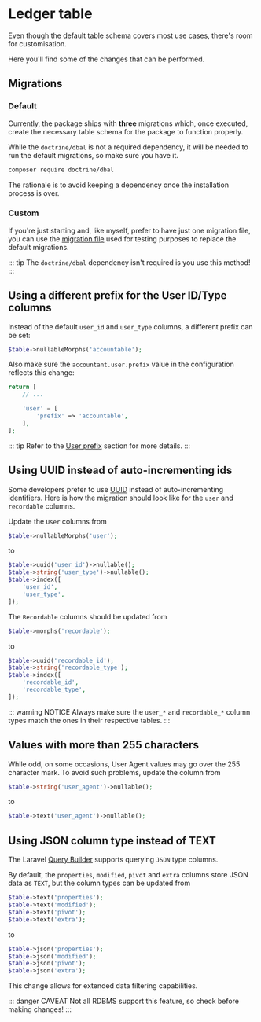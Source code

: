 # Ledger table
Even though the default table schema covers most use cases, there's room for customisation.

Here you'll find some of the changes that can be performed.

## Migrations
### Default
Currently, the package ships with **three** migrations which, once executed, create the necessary table schema for the package to function properly.

While the `doctrine/dbal` is not a required dependency, it will be needed to run the default migrations, so make sure you have it.

```sh
composer require doctrine/dbal
```

The rationale is to avoid keeping a dependency once the installation process is over.

### Custom
If you're just starting and, like myself, prefer to have just one migration file, you can use the [migration file](https://gitlab.com/altek/accountant/blob/master/tests/database/migrations/0000_00_00_000001_create_ledgers_test_table.php) used for testing purposes to replace the default migrations.

::: tip
The `doctrine/dbal` dependency isn't required is you use this method!
:::

## Using a different prefix for the User ID/Type columns
Instead of the default `user_id` and `user_type` columns, a different prefix can be set:

```php
$table->nullableMorphs('accountable');
```

Also make sure the `accountant.user.prefix` value in the configuration reflects this change:

```php
return [
    // ...

    'user' = [
        'prefix' => 'accountable',
    ],
];
```

::: tip
Refer to the [User prefix](configuration.md#prefix) section for more details.
:::

## Using UUID instead of auto-incrementing ids
Some developers prefer to use [UUID](https://en.wikipedia.org/wiki/Universally_unique_identifier) instead of auto-incrementing identifiers.
Here is how the migration should look like for the `user` and `recordable` columns.

Update the `User` columns from
```php
$table->nullableMorphs('user');
```

to

```php
$table->uuid('user_id')->nullable();
$table->string('user_type')->nullable();
$table->index([
    'user_id', 
    'user_type',
]);
```

The `Recordable` columns should be updated from
```php
$table->morphs('recordable');
```

to

```php
$table->uuid('recordable_id');
$table->string('recordable_type');
$table->index([
    'recordable_id', 
    'recordable_type',
]);
```

::: warning NOTICE
Always make sure the `user_*` and `recordable_*` column types match the ones in their respective tables.
:::

## Values with more than 255 characters
While odd, on some occasions, User Agent values may go over the 255 character mark. To avoid such problems, update the column from
```php
$table->string('user_agent')->nullable();
```

to

```php
$table->text('user_agent')->nullable();
```

## Using JSON column type instead of TEXT
The Laravel [Query Builder](https://laravel.com/docs/5.7/queries#json-where-clauses) supports querying `JSON` type columns.

By default, the `properties`, `modified`, `pivot` and `extra` columns store JSON data as `TEXT`, but the column types can be updated from

```php
$table->text('properties');
$table->text('modified');
$table->text('pivot');
$table->text('extra');
```

to

```php
$table->json('properties');
$table->json('modified');
$table->json('pivot');
$table->json('extra');
```

This change allows for extended data filtering capabilities.

::: danger CAVEAT
Not all RDBMS support this feature, so check before making changes!
:::
